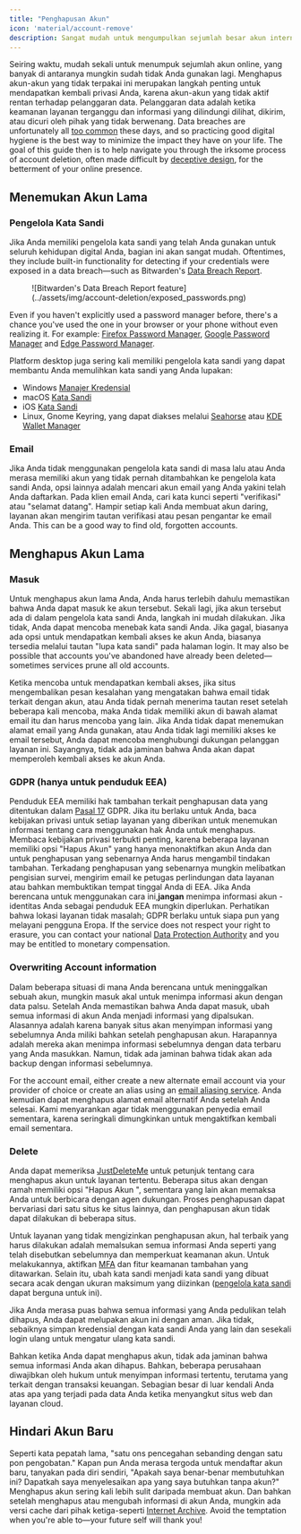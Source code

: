 ```yaml
---
title: "Penghapusan Akun"
icon: 'material/account-remove'
description: Sangat mudah untuk mengumpulkan sejumlah besar akun internet, berikut ini beberapa tips tentang cara memangkas koleksi Anda.
---
```


Seiring waktu, mudah sekali untuk menumpuk sejumlah akun online, yang banyak di antaranya mungkin sudah tidak Anda gunakan lagi. Menghapus akun-akun yang tidak terpakai ini merupakan langkah penting untuk mendapatkan kembali privasi Anda, karena akun-akun yang tidak aktif rentan terhadap pelanggaran data. Pelanggaran data adalah ketika keamanan layanan terganggu dan informasi yang dilindungi dilihat, dikirim, atau dicuri oleh pihak yang tidak berwenang. Data breaches are unfortunately all [too common](https://haveibeenpwned.com/PwnedWebsites) these days, and so practicing good digital hygiene is the best way to minimize the impact they have on your life. The goal of this guide then is to help navigate you through the irksome process of account deletion, often made difficult by [deceptive design](https://www.deceptive.design/), for the betterment of your online presence.

## Menemukan Akun Lama

### Pengelola Kata Sandi

Jika Anda memiliki pengelola kata sandi yang telah Anda gunakan untuk seluruh kehidupan digital Anda, bagian ini akan sangat mudah. Oftentimes, they include built-in functionality for detecting if your credentials were exposed in a data breach—such as Bitwarden's [Data Breach Report](https://bitwarden.com/blog/have-you-been-pwned/).

<figure markdown>
  ![Bitwarden's Data Breach Report feature](../assets/img/account-deletion/exposed_passwords.png)
</figure>

Even if you haven't explicitly used a password manager before, there's a chance you've used the one in your browser or your phone without even realizing it. For example: [Firefox Password Manager](https://support.mozilla.org/kb/password-manager-remember-delete-edit-logins), [Google Password Manager](https://passwords.google.com/intro) and [Edge Password Manager](https://support.microsoft.com/en-us/microsoft-edge/save-or-forget-passwords-in-microsoft-edge-b4beecb0-f2a8-1ca0-f26f-9ec247a3f336).

Platform desktop juga sering kali memiliki pengelola kata sandi yang dapat membantu Anda memulihkan kata sandi yang Anda lupakan:

- Windows [Manajer Kredensial](https://support.microsoft.com/en-us/windows/accessing-credential-manager-1b5c916a-6a16-889f-8581-fc16e8165ac0)
- macOS [Kata Sandi](https://support.apple.com/en-us/HT211145)
- iOS [Kata Sandi](https://support.apple.com/en-us/HT211146)
- Linux, Gnome Keyring, yang dapat diakses melalui [Seahorse](https://help.gnome.org/users/seahorse/stable/passwords-view.html.en) atau [KDE Wallet Manager](https://userbase.kde.org/KDE_Wallet_Manager)

### Email

Jika Anda tidak menggunakan pengelola kata sandi di masa lalu atau Anda merasa memiliki akun yang tidak pernah ditambahkan ke pengelola kata sandi Anda, opsi lainnya adalah mencari akun email yang Anda yakini telah Anda daftarkan. Pada klien email Anda, cari kata kunci seperti "verifikasi" atau "selamat datang". Hampir setiap kali Anda membuat akun daring, layanan akan mengirim tautan verifikasi atau pesan pengantar ke email Anda. This can be a good way to find old, forgotten accounts.

## Menghapus Akun Lama

### Masuk

Untuk menghapus akun lama Anda, Anda harus terlebih dahulu memastikan bahwa Anda dapat masuk ke akun tersebut. Sekali lagi, jika akun tersebut ada di dalam pengelola kata sandi Anda, langkah ini mudah dilakukan. Jika tidak, Anda dapat mencoba menebak kata sandi Anda. Jika gagal, biasanya ada opsi untuk mendapatkan kembali akses ke akun Anda, biasanya tersedia melalui tautan "lupa kata sandi" pada halaman login. It may also be possible that accounts you've abandoned have already been deleted—sometimes services prune all old accounts.

Ketika mencoba untuk mendapatkan kembali akses, jika situs mengembalikan pesan kesalahan yang mengatakan bahwa email tidak terkait dengan akun, atau Anda tidak pernah menerima tautan reset setelah beberapa kali mencoba, maka Anda tidak memiliki akun di bawah alamat email itu dan harus mencoba yang lain. Jika Anda tidak dapat menemukan alamat email yang Anda gunakan, atau Anda tidak lagi memiliki akses ke email tersebut, Anda dapat mencoba menghubungi dukungan pelanggan layanan ini. Sayangnya, tidak ada jaminan bahwa Anda akan dapat memperoleh kembali akses ke akun Anda.

### GDPR (hanya untuk penduduk EEA)

Penduduk EEA memiliki hak tambahan terkait penghapusan data yang ditentukan dalam [Pasal 17](https://www.gdpr.org/regulation/article-17.html) GDPR. Jika itu berlaku untuk Anda, baca kebijakan privasi untuk setiap layanan yang diberikan untuk menemukan informasi tentang cara menggunakan hak Anda untuk menghapus. Membaca kebijakan privasi terbukti penting, karena beberapa layanan memiliki opsi "Hapus Akun" yang hanya menonaktifkan akun Anda dan untuk penghapusan yang sebenarnya Anda harus mengambil tindakan tambahan. Terkadang penghapusan yang sebenarnya mungkin melibatkan pengisian survei, mengirim email ke petugas perlindungan data layanan atau bahkan membuktikan tempat tinggal Anda di EEA. Jika Anda berencana untuk menggunakan cara ini,**jangan** menimpa informasi akun - identitas Anda sebagai penduduk EEA mungkin diperlukan. Perhatikan bahwa lokasi layanan tidak masalah; GDPR berlaku untuk siapa pun yang melayani pengguna Eropa. If the service does not respect your right to erasure, you can contact your national [Data Protection Authority](https://ec.europa.eu/info/law/law-topic/data-protection/reform/rights-citizens/redress/what-should-i-do-if-i-think-my-personal-data-protection-rights-havent-been-respected_en) and you may be entitled to monetary compensation.

### Overwriting Account information

Dalam beberapa situasi di mana Anda berencana untuk meninggalkan sebuah akun, mungkin masuk akal untuk menimpa informasi akun dengan data palsu. Setelah Anda memastikan bahwa Anda dapat masuk, ubah semua informasi di akun Anda menjadi informasi yang dipalsukan. Alasannya adalah karena banyak situs akan menyimpan informasi yang sebelumnya Anda miliki bahkan setelah penghapusan akun. Harapannya adalah mereka akan menimpa informasi sebelumnya dengan data terbaru yang Anda masukkan. Namun, tidak ada jaminan bahwa tidak akan ada backup dengan informasi sebelumnya.

For the account email, either create a new alternate email account via your provider of choice or create an alias using an [email aliasing service](../email.md#email-aliasing-services). Anda kemudian dapat menghapus alamat email alternatif Anda setelah Anda selesai. Kami menyarankan agar tidak menggunakan penyedia email sementara, karena seringkali dimungkinkan untuk mengaktifkan kembali email sementara.

### Delete

Anda dapat memeriksa [JustDeleteMe](https://justdeleteme.xyz) untuk petunjuk tentang cara menghapus akun untuk layanan tertentu. Beberapa situs akan dengan ramah memiliki opsi "Hapus Akun ", sementara yang lain akan memaksa Anda untuk berbicara dengan agen dukungan. Proses penghapusan dapat bervariasi dari satu situs ke situs lainnya, dan penghapusan akun tidak dapat dilakukan di beberapa situs.

Untuk layanan yang tidak mengizinkan penghapusan akun, hal terbaik yang harus dilakukan adalah memalsukan semua informasi Anda seperti yang telah disebutkan sebelumnya dan memperkuat keamanan akun. Untuk melakukannya, aktifkan [MFA](multi-factor-authentication.md) dan fitur keamanan tambahan yang ditawarkan. Selain itu, ubah kata sandi menjadi kata sandi yang dibuat secara acak dengan ukuran maksimum yang diizinkan ([pengelola kata sandi](../passwords.md) dapat berguna untuk ini).

Jika Anda merasa puas bahwa semua informasi yang Anda pedulikan telah dihapus, Anda dapat melupakan akun ini dengan aman. Jika tidak, sebaiknya simpan kredensial dengan kata sandi Anda yang lain dan sesekali login ulang untuk mengatur ulang kata sandi.

Bahkan ketika Anda dapat menghapus akun, tidak ada jaminan bahwa semua informasi Anda akan dihapus. Bahkan, beberapa perusahaan diwajibkan oleh hukum untuk menyimpan informasi tertentu, terutama yang terkait dengan transaksi keuangan. Sebagian besar di luar kendali Anda atas apa yang terjadi pada data Anda ketika menyangkut situs web dan layanan cloud.

## Hindari Akun Baru

Seperti kata pepatah lama, "satu ons pencegahan sebanding dengan satu pon pengobatan." Kapan pun Anda merasa tergoda untuk mendaftar akun baru, tanyakan pada diri sendiri, "Apakah saya benar-benar membutuhkan ini? Dapatkah saya menyelesaikan apa yang saya butuhkan tanpa akun?" Menghapus akun sering kali lebih sulit daripada membuat akun. Dan bahkan setelah menghapus atau mengubah informasi di akun Anda, mungkin ada versi cache dari pihak ketiga-seperti [Internet Archive](https://archive.org/). Avoid the temptation when you're able to—your future self will thank you!
